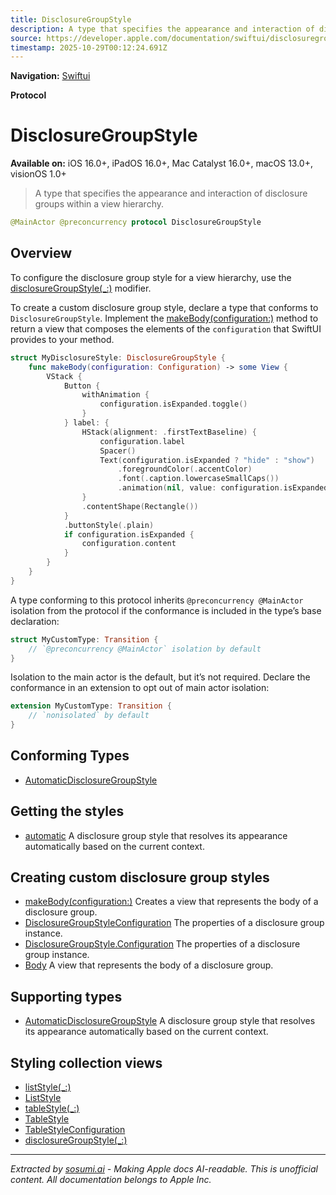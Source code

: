 ```yaml
---
title: DisclosureGroupStyle
description: A type that specifies the appearance and interaction of disclosure groups within a view hierarchy.
source: https://developer.apple.com/documentation/swiftui/disclosuregroupstyle
timestamp: 2025-10-29T00:12:24.691Z
---
```


**Navigation:** [Swiftui](/documentation/swiftui)

**Protocol**

# DisclosureGroupStyle

**Available on:** iOS 16.0+, iPadOS 16.0+, Mac Catalyst 16.0+, macOS 13.0+, visionOS 1.0+

> A type that specifies the appearance and interaction of disclosure groups within a view hierarchy.

```swift
@MainActor @preconcurrency protocol DisclosureGroupStyle
```

## Overview

To configure the disclosure group style for a view hierarchy, use the [disclosureGroupStyle(_:)](/documentation/swiftui/view/disclosuregroupstyle(_:)) modifier.

To create a custom disclosure group style, declare a type that conforms to `DisclosureGroupStyle`. Implement the [makeBody(configuration:)](/documentation/swiftui/disclosuregroupstyle/makebody(configuration:)) method to return a view that composes the elements of the `configuration` that SwiftUI provides to your method.

```swift
struct MyDisclosureStyle: DisclosureGroupStyle {
    func makeBody(configuration: Configuration) -> some View {
        VStack {
            Button {
                withAnimation {
                    configuration.isExpanded.toggle()
                }
            } label: {
                HStack(alignment: .firstTextBaseline) {
                    configuration.label
                    Spacer()
                    Text(configuration.isExpanded ? "hide" : "show")
                        .foregroundColor(.accentColor)
                        .font(.caption.lowercaseSmallCaps())
                        .animation(nil, value: configuration.isExpanded)
                }
                .contentShape(Rectangle())
            }
            .buttonStyle(.plain)
            if configuration.isExpanded {
                configuration.content
            }
        }
    }
}
```

A type conforming to this protocol inherits `@preconcurrency @MainActor` isolation from the protocol if the conformance is included in the type’s base declaration:

```swift
struct MyCustomType: Transition {
    // `@preconcurrency @MainActor` isolation by default
}
```

Isolation to the main actor is the default, but it’s not required. Declare the conformance in an extension to opt out of main actor isolation:

```swift
extension MyCustomType: Transition {
    // `nonisolated` by default
}
```

## Conforming Types

- [AutomaticDisclosureGroupStyle](/documentation/swiftui/automaticdisclosuregroupstyle)

## Getting the styles

- [automatic](/documentation/swiftui/disclosuregroupstyle/automatic) A disclosure group style that resolves its appearance automatically based on the current context.

## Creating custom disclosure group styles

- [makeBody(configuration:)](/documentation/swiftui/disclosuregroupstyle/makebody(configuration:)) Creates a view that represents the body of a disclosure group.
- [DisclosureGroupStyleConfiguration](/documentation/swiftui/disclosuregroupstyleconfiguration) The properties of a disclosure group instance.
- [DisclosureGroupStyle.Configuration](/documentation/swiftui/disclosuregroupstyle/configuration) The properties of a disclosure group instance.
- [Body](/documentation/swiftui/disclosuregroupstyle/body) A view that represents the body of a disclosure group.

## Supporting types

- [AutomaticDisclosureGroupStyle](/documentation/swiftui/automaticdisclosuregroupstyle) A disclosure group style that resolves its appearance automatically based on the current context.

## Styling collection views

- [listStyle(_:)](/documentation/swiftui/view/liststyle(_:))
- [ListStyle](/documentation/swiftui/liststyle)
- [tableStyle(_:)](/documentation/swiftui/view/tablestyle(_:))
- [TableStyle](/documentation/swiftui/tablestyle)
- [TableStyleConfiguration](/documentation/swiftui/tablestyleconfiguration)
- [disclosureGroupStyle(_:)](/documentation/swiftui/view/disclosuregroupstyle(_:))

---

*Extracted by [sosumi.ai](https://sosumi.ai) - Making Apple docs AI-readable.*
*This is unofficial content. All documentation belongs to Apple Inc.*
